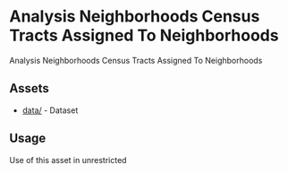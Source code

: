 



# Analysis Neighborhoods Census Tracts Assigned To Neighborhoods


Analysis Neighborhoods Census Tracts Assigned To Neighborhoods
## Assets
  
* [data/](data/) - Dataset
## Usage
  
Use of this asset in unrestricted